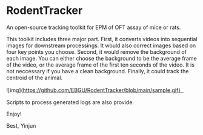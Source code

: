 # RodentTracker
An open-source tracking toolkit for EPM of OFT assay of mice or rats. 

This toolkit includes three major part.
First, it converts videos into sequential images for downstream processings. It would also correct images based on four key points you choose.
Second, it would remove the background of each image. You can either choose the background to be the average frame of the video, or the average frame of the first ten seconds of the video. It is not neccessary if you have a clean background.
Finally, it could track the centroid of the animal.

![img](https://github.com/EBGU/RodentTracker/blob/main/sample.gif）

Scripts to process generated logs are also provide.

Enjoy!

Best,
Yinjun
